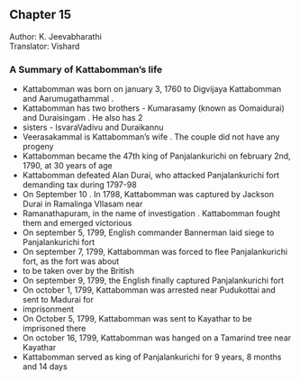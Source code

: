 ## Chapter 15
Author: K. Jeevabharathi  
Translator: Vishard

### A Summary of Kattabomman’s life
<ul>
<li>Kattabomman was born on january 3, 1760 to Digvijaya Kattabomman and Aarumugathammal .</li>
<li>Kattabomman has two brothers - Kumarasamy (known as Oomaidurai) and Duraisingam . He also has 2 <li>sisters - IsvaraVadivu and Duraikannu</li>
<li>Veerasakammal is Kattabomman’s wife . The couple did not have any progeny</li>
<li>Kattabomman became the 47th king of Panjalankurichi on february 2nd, 1790, at 30 years of age</li>
<li>Kattabomman defeated Alan Durai, who attacked Panjalankurichi fort demanding tax during 1797-98</li>
<li>On September 10 . In 1798, Kattabomman was captured by Jackson Durai in Ramalinga VIlasam near <li>Ramanathapuram, in the name of investigation . Kattabomman fought them and emerged victorious</li>
<li>On september 5, 1799, English commander Bannerman laid siege to Panjalankurichi fort</li>
<li>On september 7, 1799, Kattabomman was forced to flee Panjalankurichi fort, as the fort was about <li>to be taken over by the British</li>
<li>On september 9, 1799, the English finally captured Panjalankurichi fort</li>
<li>On october  1,  1799, Kattabomman was arrested near Pudukottai and sent to Madurai for <li>imprisonment</li>
<li>On October 5, 1799, Kattabomman was sent to Kayathar to be imprisoned there</li>
<li>On october 16, 1799, Kattabomman was hanged on a Tamarind tree near Kayathar</li>
<li>Kattabomman served as king of Panjalankurichi for 9 years, 8 months and 14 days</li>
</ul>
